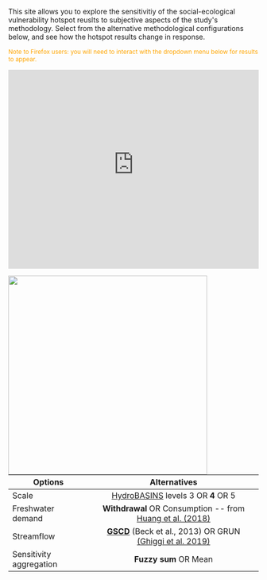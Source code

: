This site allows you to explore the sensitivitiy of the social-ecological vulnerability hotspot reuslts to subjective aspects of the study's methodology. Select from the alternative methodological configurations below, and see how the hotspot results change in response. 

<font style='font-size:12px' color='orange'> Note to Firefox users: you will need to interact with the dropdown menu below for results to appear. </font> 

<iframe src="https://xanderhuggins.shinyapps.io/Hotspot-web-app/" width="100%" height="400px" frameBorder="0" ></iframe>

<img src="https://raw.githubusercontent.com/XanderHuggins/Hotspots/master/assets/WebApp_legend.png" 
  width="400" align="left"/>

<br/> 


| Options        | Alternatives | 
| ------------- |:-------------:| 
| Scale  | [HydroBASINS](https://www.hydrosheds.org/page/hydrobasins) levels 3 OR **4** OR 5 | 
| Freshwater demand   | **Withdrawal** OR Consumption -- from [Huang et al. (2018)](https://zenodo.org/record/1209296#.YJqs3bVKj4Y) | 
| Streamflow | [**GSCD**](http://www.gloh2o.org/gscd/) (Beck et al., 2013) OR GRUN [(Ghiggi et al. 2019)](https://essd.copernicus.org/articles/11/1655/2019/) |
| Sensitivity aggregation| **Fuzzy sum** OR Mean | 
